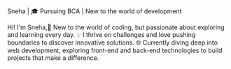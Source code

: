 
Sneha | 🎓 Pursuing BCA | New to the world of development

Hi! I'm Sneha,🌟 New to the world of coding, but passionate about exploring and learning every day.
💡 I thrive on challenges and love pushing boundaries to discover innovative solutions.
🌐 Currently diving deep into web development, exploring front-end and back-end technologies to build projects that make a difference.

<!---
SnehaSaha3/SnehaSaha3 is a ✨ special ✨ repository because its `README.md` (this file) appears on your GitHub profile.
You can click the Preview link to take a look at your changes.
--->

